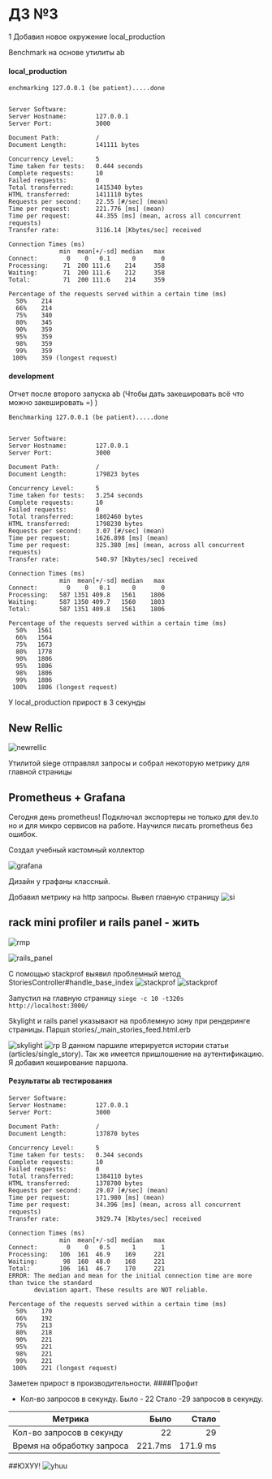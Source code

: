 # ДЗ №3

1 Добавил новое окружение local_production

Benchmark на основе утилиты ab

#### local_production

```cassandraql
enchmarking 127.0.0.1 (be patient).....done


Server Software:
Server Hostname:        127.0.0.1
Server Port:            3000

Document Path:          /
Document Length:        141111 bytes

Concurrency Level:      5
Time taken for tests:   0.444 seconds
Complete requests:      10
Failed requests:        0
Total transferred:      1415340 bytes
HTML transferred:       1411110 bytes
Requests per second:    22.55 [#/sec] (mean)
Time per request:       221.776 [ms] (mean)
Time per request:       44.355 [ms] (mean, across all concurrent requests)
Transfer rate:          3116.14 [Kbytes/sec] received

Connection Times (ms)
              min  mean[+/-sd] median   max
Connect:        0    0   0.1      0       0
Processing:    71  200 111.6    214     358
Waiting:       71  200 111.6    212     358
Total:         71  200 111.6    214     359

Percentage of the requests served within a certain time (ms)
  50%    214
  66%    214
  75%    340
  80%    345
  90%    359
  95%    359
  98%    359
  99%    359
 100%    359 (longest request)

```

#### development

Отчет после второго запуска ab (Чтобы дать закешировать всё что можно закешировать =) )

```cassandraql
Benchmarking 127.0.0.1 (be patient).....done


Server Software:
Server Hostname:        127.0.0.1
Server Port:            3000

Document Path:          /
Document Length:        179823 bytes

Concurrency Level:      5
Time taken for tests:   3.254 seconds
Complete requests:      10
Failed requests:        0
Total transferred:      1802460 bytes
HTML transferred:       1798230 bytes
Requests per second:    3.07 [#/sec] (mean)
Time per request:       1626.898 [ms] (mean)
Time per request:       325.380 [ms] (mean, across all concurrent requests)
Transfer rate:          540.97 [Kbytes/sec] received

Connection Times (ms)
              min  mean[+/-sd] median   max
Connect:        0    0   0.1      0       0
Processing:   587 1351 409.8   1561    1806
Waiting:      587 1350 409.7   1560    1803
Total:        587 1351 409.8   1561    1806

Percentage of the requests served within a certain time (ms)
  50%   1561
  66%   1564
  75%   1673
  80%   1778
  90%   1806
  95%   1806
  98%   1806
  99%   1806
 100%   1806 (longest request)

```

У local_production прирост в 3 секунды

## New Rellic

![newrellic](https://raw.githubusercontent.com/VidgarVii/rails-optimization-2-task4/master/fixtures/new_rellic.png)

Утилитой siege отправлял запросы и собрал некоторую метрику для главной страницы

## Prometheus + Grafana

Сегодня день prometheus! Подключал экспортеры не только для dev.to но и для микро сервисов на работе. Научился писать prometheus без ошибок.

Создал учебный кастомный коллектор

![grafana](https://raw.githubusercontent.com/VidgarVii/rails-optimization-2-task4/master/fixtures/grafana.png)

Дизайн у графаны классный.

Добавил метрику на http запросы. Вывел главную страницу
![si](https://raw.githubusercontent.com/VidgarVii/rails-optimization-2-task4/master/fixtures/store.png)

## rack mini profiler и rails panel - жить

![rmp](https://raw.githubusercontent.com/VidgarVii/rails-optimization-2-task4/master/fixtures/rmp.png)

![rails_panel](https://raw.githubusercontent.com/VidgarVii/rails-optimization-2-task4/master/fixtures/rails_panel.png)

С помощью stackprof выявил проблемный метод
StoriesController#handle_base_index
![stackprof](https://raw.githubusercontent.com/VidgarVii/rails-optimization-2-task4/master/fixtures/stack.png)
![stackprof](https://raw.githubusercontent.com/VidgarVii/rails-optimization-2-task4/master/fixtures/stack2.png)

Запустил на главную страницу `siege -c 10 -t320s http://localhost:3000/`

Skylight и rails panel указывают на проблемную зону при рендеринге страницы. Паршл stories/\_main_stories_feed.html.erb

![skylight](https://raw.githubusercontent.com/VidgarVii/rails-optimization-2-task4/master/fixtures/skylite.png)
![rp](https://raw.githubusercontent.com/VidgarVii/rails-optimization-2-task4/master/fixtures/rails_panel2.png)
В данном паршиле итерируется истории статьи (articles/single_story). Так же имеется пришлошение на аутентификацию.
Я добавил кеширование паршола.

#### Результаты ab тестирования

```cassandraql
Server Software:
Server Hostname:        127.0.0.1
Server Port:            3000

Document Path:          /
Document Length:        137870 bytes

Concurrency Level:      5
Time taken for tests:   0.344 seconds
Complete requests:      10
Failed requests:        0
Total transferred:      1384110 bytes
HTML transferred:       1378700 bytes
Requests per second:    29.07 [#/sec] (mean)
Time per request:       171.980 [ms] (mean)
Time per request:       34.396 [ms] (mean, across all concurrent requests)
Transfer rate:          3929.74 [Kbytes/sec] received

Connection Times (ms)
              min  mean[+/-sd] median   max
Connect:        0    0   0.5      1       1
Processing:   106  161  46.9    169     221
Waiting:       98  160  48.0    168     221
Total:        106  161  46.7    170     221
ERROR: The median and mean for the initial connection time are more than twice the standard
       deviation apart. These results are NOT reliable.

Percentage of the requests served within a certain time (ms)
  50%    170
  66%    192
  75%    213
  80%    218
  90%    221
  95%    221
  98%    221
  99%    221
 100%    221 (longest request)

```

Заметен прирост в производительности.
####Профит

- Кол-во запросов в секунду. Было - 22 Стало -29 запросов в секунду.

| Метрика                    |    Было |    Стало |
| -------------------------- | ------: | -------: |
| Кол-во запросов в секунду  |      22 |       29 |
| Время на обработку запроса | 221.7ms | 171.9 ms |

##ЮХУУ!
![yhuu](https://raw.githubusercontent.com/VidgarVii/rails-optimization-2-task4/master/fixtures/yhuu.png)
